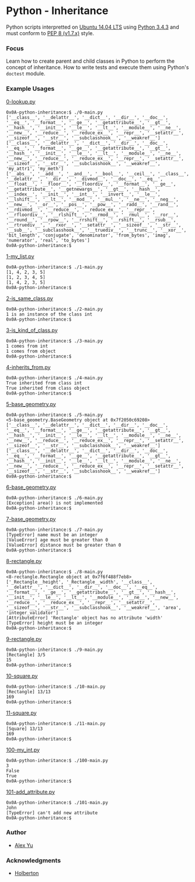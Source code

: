 # Python - Inheritance

Python scripts interpretted on [Ubuntu 14.04 LTS](http://releases.ubuntu.com/14.04/) using [Python 3.4.3](https://www.python.org/downloads/release/python-343/) and must conform to [PEP 8 (v1.7.x)](https://pep8.readthedocs.io/en/release-1.7.x/intro.html) style.

### Focus
Learn how to create parent and child classes in Python to perform the concept of inheritance. How to write tests and execute them using Python's `doctest` module.

### Example Usages

[0-lookup.py](0-lookup.py)
```
0x0A-python-inheritance:$ ./0-main.py
['__class__', '__delattr__', '__dict__', '__dir__', '__doc__', '__eq__', '__format__', '__ge__', '__getattribute__', '__gt__', '__hash__', '__init__', '__le__', '__lt__', '__module__', '__ne__', '__new__', '__reduce__', '__reduce_ex__', '__repr__', '__setattr__', '__sizeof__', '__str__', '__subclasshook__', '__weakref__']
['__class__', '__delattr__', '__dict__', '__dir__', '__doc__', '__eq__', '__format__', '__ge__', '__getattribute__', '__gt__', '__hash__', '__init__', '__le__', '__lt__', '__module__', '__ne__', '__new__', '__reduce__', '__reduce_ex__', '__repr__', '__setattr__', '__sizeof__', '__str__', '__subclasshook__', '__weakref__', 'my_attr1', 'my_meth']
['__abs__', '__add__', '__and__', '__bool__', '__ceil__', '__class__', '__delattr__', '__dir__', '__divmod__', '__doc__', '__eq__', '__float__', '__floor__', '__floordiv__', '__format__', '__ge__', '__getattribute__', '__getnewargs__', '__gt__', '__hash__', '__index__', '__init__', '__int__', '__invert__', '__le__', '__lshift__', '__lt__', '__mod__', '__mul__', '__ne__', '__neg__', '__new__', '__or__', '__pos__', '__pow__', '__radd__', '__rand__', '__rdivmod__', '__reduce__', '__reduce_ex__', '__repr__', '__rfloordiv__', '__rlshift__', '__rmod__', '__rmul__', '__ror__', '__round__', '__rpow__', '__rrshift__', '__rshift__', '__rsub__', '__rtruediv__', '__rxor__', '__setattr__', '__sizeof__', '__str__', '__sub__', '__subclasshook__', '__truediv__', '__trunc__', '__xor__', 'bit_length', 'conjugate', 'denominator', 'from_bytes', 'imag', 'numerator', 'real', 'to_bytes']
0x0A-python-inheritance:$ 
```
[1-my_list.py](1-my_list.py)
```
0x0A-python-inheritance:$ ./1-main.py
[1, 4, 2, 3, 5]
[1, 2, 3, 4, 5]
[1, 4, 2, 3, 5]
0x0A-python-inheritance:$ 
```
[2-is_same_class.py](2-is_same_class.py)
```
0x0A-python-inheritance:$ ./2-main.py
1 is an instance of the class int
0x0A-python-inheritance:$ 
```
[3-is_kind_of_class.py](3-is_kind_of_class.py)
```
0x0A-python-inheritance:$ ./3-main.py
1 comes from int
1 comes from object
0x0A-python-inheritance:$ 
```
[4-inherits_from.py](4-inherits_from.py)
```
0x0A-python-inheritance:$ ./4-main.py
True inherited from class int
True inherited from class object
0x0A-python-inheritance:$ 
```
[5-base_geometry.py](5-base_geometry.py)
```
0x0A-python-inheritance:$ ./5-main.py
<5-base_geometry.BaseGeometry object at 0x7f2050c69208>
['__class__', '__delattr__', '__dict__', '__dir__', '__doc__', '__eq__', '__format__', '__ge__', '__getattribute__', '__gt__', '__hash__', '__init__', '__le__', '__lt__', '__module__', '__ne__', '__new__', '__reduce__', '__reduce_ex__', '__repr__', '__setattr__', '__sizeof__', '__str__', '__subclasshook__', '__weakref__']
['__class__', '__delattr__', '__dict__', '__dir__', '__doc__', '__eq__', '__format__', '__ge__', '__getattribute__', '__gt__', '__hash__', '__init__', '__le__', '__lt__', '__module__', '__ne__', '__new__', '__reduce__', '__reduce_ex__', '__repr__', '__setattr__', '__sizeof__', '__str__', '__subclasshook__', '__weakref__']
0x0A-python-inheritance:$ 
```
[6-base_geometry.py](6-base_geometry.py)
```
0x0A-python-inheritance:$ ./6-main.py
[Exception] area() is not implemented
0x0A-python-inheritance:$ 
```
[7-base_geometry.py](7-base_geometry.py)
```
0x0A-python-inheritance:$ ./7-main.py
[TypeError] name must be an integer
[ValueError] age must be greater than 0
[ValueError] distance must be greater than 0
0x0A-python-inheritance:$ 
```
[8-rectangle.py](8-rectangle.py)
```
0x0A-python-inheritance:$ ./8-main.py
<8-rectangle.Rectangle object at 0x7f6f488f7eb8>
['_Rectangle__height', '_Rectangle__width', '__class__', '__delattr__', '__dict__', '__dir__', '__doc__', '__eq__', '__format__', '__ge__', '__getattribute__', '__gt__', '__hash__', '__init__', '__le__', '__lt__', '__module__', '__ne__', '__new__', '__reduce__', '__reduce_ex__', '__repr__', '__setattr__', '__sizeof__', '__str__', '__subclasshook__', '__weakref__', 'area', 'integer_validator']
[AttributeError] 'Rectangle' object has no attribute 'width'
[TypeError] height must be an integer
0x0A-python-inheritance:$ 
```
[9-rectangle.py](9-rectangle.py)
```
0x0A-python-inheritance:$ ./9-main.py
[Rectangle] 3/5
15
0x0A-python-inheritance:$ 
```
[10-square.py](10-square.py)
```
0x0A-python-inheritance:$ ./10-main.py
[Rectangle] 13/13
169
0x0A-python-inheritance:$ 
```
[11-square.py](11-square.py)
```
0x0A-python-inheritance:$ ./11-main.py
[Square] 13/13
169
0x0A-python-inheritance:$ 
```
[100-my_int.py](100-my_int.py)
```
0x0A-python-inheritance:$ ./100-main.py
3
False
True
0x0A-python-inheritance:$ 
```
[101-add_attribute.py](101-add_attribute.py)
```
0x0A-python-inheritance:$ ./101-main.py
John
[TypeError] can't add new attribute
0x0A-python-inheritance:$ 
```
### Author
- [Alex Yu](https://github.com/AlexYu01)
### Acknowledgments
- [Holberton](https://www.holbertonschool.com/)
